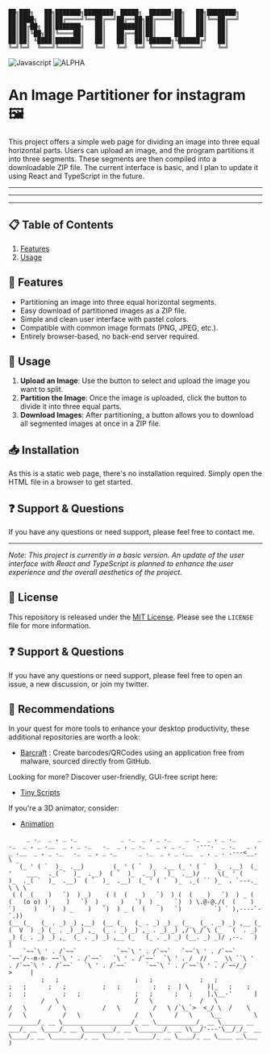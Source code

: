 
```
██╗███╗   ██╗███████╗████████╗ █████╗  ██████╗██╗   ██╗████████╗
██║████╗  ██║██╔════╝╚══██╔══╝██╔══██╗██╔════╝██║   ██║╚══██╔══╝
██║██╔██╗ ██║███████╗   ██║   ███████║██║     ██║   ██║   ██║   
██║██║╚██╗██║╚════██║   ██║   ██╔══██║██║     ██║   ██║   ██║   
██║██║ ╚████║███████║   ██║   ██║  ██║╚██████╗╚██████╔╝   ██║   
╚═╝╚═╝  ╚═══╝╚══════╝   ╚═╝   ╚═╝  ╚═╝ ╚═════╝ ╚═════╝    ╚═╝   
```
![Javascript](https://img.shields.io/badge/JAVASCRIPT-yellow)
![ALPHA](https://img.shields.io/badge/ALPHA-red) 

# An Image Partitioner for instagram 🖼️

This project offers a simple web page for dividing an image into three equal horizontal parts. Users can upload an image, and the program partitions it into three segments. These segments are then compiled into a downloadable ZIP file. The current interface is basic, and I plan to update it using React and TypeScript in the future.

---
---
---

## 📋 Table of Contents

1. [Features](#-features)
2. [Usage](#-usage)

## 🌟 Features

- Partitioning an image into three equal horizontal segments.
- Easy download of partitioned images as a ZIP file.
- Simple and clean user interface with pastel colors.
- Compatible with common image formats (PNG, JPEG, etc.).
- Entirely browser-based, no back-end server required.

## 📜 Usage

1. **Upload an Image**: Use the button to select and upload the image you want to split.
2. **Partition the Image**: Once the image is uploaded, click the button to divide it into three equal parts.
3. **Download Images**: After partitioning, a button allows you to download all segmented images at once in a ZIP file.

## 📥 Installation

As this is a static web page, there's no installation required. Simply open the HTML file in a browser to get started.

## ❓ Support & Questions

If you have any questions or need support, please feel free to contact me.

---

*Note: This project is currently in a basic version. An update of the user interface with React and TypeScript is planned to enhance the user experience and the overall aesthetics of the project.*


## 📜 License

This repository is released under the [MIT License](LICENSE). Please see the `LICENSE` file for more information.


## ❓ Support & Questions

If you have any questions or need support, please feel free to open an issue, a new discussion, or join my twitter.


## 💎 Recommendations  

In your quest for more tools to enhance your desktop productivity, these additional repositories are worth a look:

- [Barcraft](https://github.com/SECRET-GUEST/barcraft) : Create barcodes/QRCodes using an application free from malware, sourced directly from GitHub.

Looking for more? Discover user-friendly, GUI-free script here: 
- [Tiny Scripts](https://github.com/SECRET-GUEST/tiny-scripts)

If you're a 3D animator, consider:
- [Animation](https://github.com/SECRET-GUEST/animation)



```
     _ ._  _ , _ ._            _ ._  _ , _ ._    _ ._  _ , _ ._      _ ._  _ , _ .__  _ , _ ._   ._  _ , _ ._   _ , _ ._   .---.  _ ._   _ , _ .__  _ , _ ._   ._  _ , _ ._      _ ._  _ , _ .__  _ , _ . .---<__. \ _
   (_ ' ( `  )_  .__)        (_ ' ( `  )_  .__ (_ ' ( `  )_  .__)  (_ '    ___   ._( `  )_  .__)  ( `  )_  .__)   )_  .__)/     \(_ ' (    )_  ._( `  )_  .__)  ( `  )_  .__)  (_ ' ( `  )_  ._( `` )_  . `---._  \ \ \
 ( (  (    )   `)  ) _)    ( (  (    )   `)  ) (  (    )   `)  ) _ (  (   (o o) )     )   `)  ) _    )   `)  ) _    `)  ) \.@-@./(  (    )   `)     )   `)  ) _    )   `)  ) _ (  (    )   `)         `) ` ),----`- `.))  
(__ (_   (_ . _) _) ,__)  (__ (_   (_ . _) _) _ (_   (_ . _) _) ,__ (_   (  V  ) _) (_ . _) _) ,_  (_ . _) _) ,_ . _) _) ,/`\_/`\ (_   (  . _) _) (_ . _) _) ,_  (_ . _) _) ,__ (_   (_ . _) _) (__. _) _)/ ,--.   )  |
    `~~`\ ' . /`~~`           `~~`\ ' . /`~~`   `~~`\ ' . /`~~`     `~~`/--m-m- ~~`\ ' . /`~~`   `\ ' . /`~~`  `\ ' . /  //  _  \\ ``\ '  . /`~~`\ ' . /`~~`   `\ ' . /`~~`     `~~`\ ' . /`~~`\ ' . /`~~/_/    >     |
         ;   ;                     ;   ;             ;   ;               ;   ;      ;   ;          ;   ;         ;   ;  | \     )|_   ;    ;      ;   ;          ;   ;               ;   ;      ;   ;    |,\__-'      |
         /   \                     /   \             /   \               /   \      /   \          /   \         /   \ /`\_`>  <_/ \  /    \      /   \          /   \               /   \      /   \     \__         \
________/_ __ \___________________/_ __ \___________/_ __ \______ __ ___/_ __ \____/_ __ \________/_ __ \_______/_ __ \\__/'---'\__/_/_  __ \____/_ __ \________/_ __ \_____ _______/_ __ \____/_ __ \____ __\___      )
```
